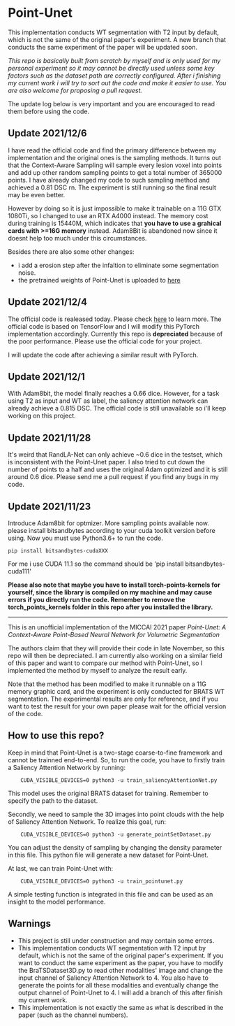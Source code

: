 # Point-Unet 

This implementation conducts WT segmentation with T2 input by default, which is not the same of the original paper's experiment. A new branch that conducts the same experiment of the paper will be updated soon.

*This repo is basically built from scratch by myself and is only used for my personal experiment so it may cannot be directly used unless some key factors such as the dataset path are correctly configured. After i finishing my current work i will try to sort out the code and make it easier to use. You are also welcome for proposing a pull request.* 

The update log below is very important and you are encouraged to read them before using the code.

## Update 2021/12/6

I have read the official code and find the primary difference between my implementation and the original ones is the sampling methods. It turns out that the Context-Aware Sampling will sample every lesion voxel into points and add up other random sampling points to get a total number of 365000 points. I have already changed my code to such sampling method and achieved a 0.81 DSC rn. The experiment is still running so the final result may be even better.

However by doing so it is just impossible to make it trainable on a 11G GTX 1080Ti, so I changed to use an RTX A4000 instead. The memory cost during training is 15440M, which indicates that **you have to use a grahical cards with >=16G memory** instead. Adam8Bit is abandoned now since it doesnt help too much under this circumstances.

Besides there are also some other changes:
- i add a erosion step after the infaltion to eliminate some segmentation noise.
- the pretrained weights of Point-Unet is uploaded to [here](https://drive.google.com/file/d/1Ur-He3A7UwxqyBnthVTsIoyjUXPaH-PH/view?usp=sharing)

## Update 2021/12/4

The official code is realeased today. Please check [here](https://github.com/VinAIResearch/Point-Unet) to learn more. The official code is based on TensorFlow and I will modify this PyTorch implementation accordingly. Currently this repo is **depreciated** because of the poor performance. Please use the official code for your project. 

I will update the code after achieving a similar result with PyTorch.
 
## Update 2021/12/1

With Adam8bit, the model finally reaches a 0.66 dice. However, for a task using T2 as input and WT as label, the saliency attention network can already achieve a 0.815 DSC. The official code is still unavailable so i'll keep working on this project.

## Update 2021/11/28

It's weird that RandLA-Net can only achieve ~0.6 dice in the testset, which is inconsistent with the Point-Unet paper. I also tried to cut down the number of points to a half and uses the original Adam optimized and it is still around 0.6 dice. Please send me a pull request if you find any bugs in my code.

## Update 2021/11/23

Introduce Adam8bit for optmizer. More sampling points available now. please install bitsandbytes according to your cuda toolkit version before using. Now you must use Python3.6+ to run the code.

```
pip install bitsandbytes-cudaXXX
```

For me i use CUDA 11.1 so the command should be 'pip install bitsandbytes-cuda111'

**Please also note that maybe you have to install torch-points-kernels for yourself, since the library is compiled on my machine and may cause errors if you directly run the code. Remember to remove the torch_points_kernels folder in this repo after you installed the library.**

---

This is an unofficial implementation of the MICCAI 2021 paper *Point-Unet: A Context-Aware Point-Based Neural Network for Volumetric Segmentation*

The authors claim that they will provide their code in late November, so this repo will then be depreciated. I am currently also working on a similar field of this paper and want to compare our method with Point-Unet, so I implemented the method by myself to analyze the result early. 

Note that the method has been modified to make it runnable on a 11G memory graphic card, and the experiment is only conducted for BRATS WT segmentation. The experimental results are only for reference, and if you want to test the result for your own paper please wait for the official version of the code.

## How to use this repo?

Keep in mind that Point-Unet is a two-stage coarse-to-fine framework and cannot be trainned end-to-end. So, to run the code, you have to firstly train a Saliency Attention Network by running:

```
    CUDA_VISIBLE_DEVICES=0 python3 -u train_saliencyAttentionNet.py
```

This model uses the original BRATS dataset for training. Remember to specify the path to the dataset.

Secondly, we need to sample the 3D images into point clouds with the help of Saliency Attention Network. To realize this goal, run:

```
    CUDA_VISIBLE_DEVICES=0 python3 -u generate_pointSetDataset.py
```

You can adjust the density of sampling by changing the density parameter in this file. This python file will generate a new dataset for Point-Unet.

At last, we can train Point-Unet with:
```
    CUDA_VISIBLE_DEVICES=0 python3 -u train_pointunet.py
```

A simple testing function is integrated in this file and can be used as an insight to the model performance.

## Warnings

- This project is still under construction and may contain some errors.
- This implementation conducts WT segmentation with T2 input by default, which is not the same of the original paper's experiment. If you want to conduct the same experiment as the paper, you have to modify the BraTSDataset3D.py to read other modalities' image and change the input channel of Saliency Attention Network to 4. You also have to generate the points for all these modalities and eventually change the output channel of Point-Unet to 4. I will add a branch of this after finish my current work.
- This implementation is not exactly the same as what is described in the paper (such as the channel numbers).
